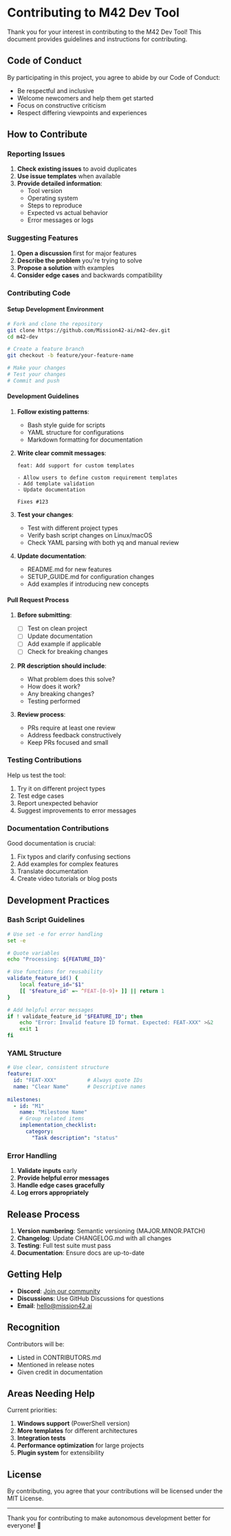 # Contributing to M42 Dev Tool

Thank you for your interest in contributing to the M42 Dev Tool! This document provides guidelines and instructions for contributing.

## Code of Conduct

By participating in this project, you agree to abide by our Code of Conduct:
- Be respectful and inclusive
- Welcome newcomers and help them get started
- Focus on constructive criticism
- Respect differing viewpoints and experiences

## How to Contribute

### Reporting Issues

1. **Check existing issues** to avoid duplicates
2. **Use issue templates** when available
3. **Provide detailed information**:
   - Tool version
   - Operating system
   - Steps to reproduce
   - Expected vs actual behavior
   - Error messages or logs

### Suggesting Features

1. **Open a discussion** first for major features
2. **Describe the problem** you're trying to solve
3. **Propose a solution** with examples
4. **Consider edge cases** and backwards compatibility

### Contributing Code

#### Setup Development Environment

```bash
# Fork and clone the repository
git clone https://github.com/Mission42-ai/m42-dev.git
cd m42-dev

# Create a feature branch
git checkout -b feature/your-feature-name

# Make your changes
# Test your changes
# Commit and push
```

#### Development Guidelines

1. **Follow existing patterns**:
   - Bash style guide for scripts
   - YAML structure for configurations
   - Markdown formatting for documentation

2. **Write clear commit messages**:
   ```
   feat: Add support for custom templates
   
   - Allow users to define custom requirement templates
   - Add template validation
   - Update documentation
   
   Fixes #123
   ```

3. **Test your changes**:
   - Test with different project types
   - Verify bash script changes on Linux/macOS
   - Check YAML parsing with both yq and manual review

4. **Update documentation**:
   - README.md for new features
   - SETUP_GUIDE.md for configuration changes
   - Add examples if introducing new concepts

#### Pull Request Process

1. **Before submitting**:
   - [ ] Test on clean project
   - [ ] Update documentation
   - [ ] Add example if applicable
   - [ ] Check for breaking changes

2. **PR description should include**:
   - What problem does this solve?
   - How does it work?
   - Any breaking changes?
   - Testing performed

3. **Review process**:
   - PRs require at least one review
   - Address feedback constructively
   - Keep PRs focused and small

### Testing Contributions

Help us test the tool:
1. Try it on different project types
2. Test edge cases
3. Report unexpected behavior
4. Suggest improvements to error messages

### Documentation Contributions

Good documentation is crucial:
1. Fix typos and clarify confusing sections
2. Add examples for complex features
3. Translate documentation
4. Create video tutorials or blog posts

## Development Practices

### Bash Script Guidelines

```bash
# Use set -e for error handling
set -e

# Quote variables
echo "Processing: ${FEATURE_ID}"

# Use functions for reusability
validate_feature_id() {
    local feature_id="$1"
    [[ "$feature_id" =~ ^FEAT-[0-9]+ ]] || return 1
}

# Add helpful error messages
if ! validate_feature_id "$FEATURE_ID"; then
    echo "Error: Invalid feature ID format. Expected: FEAT-XXX" >&2
    exit 1
fi
```

### YAML Structure

```yaml
# Use clear, consistent structure
feature:
  id: "FEAT-XXX"          # Always quote IDs
  name: "Clear Name"      # Descriptive names
  
milestones:
  - id: "M1"
    name: "Milestone Name"
    # Group related items
    implementation_checklist:
      category:
        "Task description": "status"
```

### Error Handling

1. **Validate inputs** early
2. **Provide helpful error messages**
3. **Handle edge cases gracefully**
4. **Log errors appropriately**

## Release Process

1. **Version numbering**: Semantic versioning (MAJOR.MINOR.PATCH)
2. **Changelog**: Update CHANGELOG.md with all changes
3. **Testing**: Full test suite must pass
4. **Documentation**: Ensure docs are up-to-date

## Getting Help

- **Discord**: [Join our community](https://community.mission42.ai)
- **Discussions**: Use GitHub Discussions for questions
- **Email**: hello@mission42.ai

## Recognition

Contributors will be:
- Listed in CONTRIBUTORS.md
- Mentioned in release notes
- Given credit in documentation

## Areas Needing Help

Current priorities:
1. **Windows support** (PowerShell version)
2. **More templates** for different architectures
3. **Integration tests**
4. **Performance optimization** for large projects
5. **Plugin system** for extensibility

## License

By contributing, you agree that your contributions will be licensed under the MIT License.

---

Thank you for contributing to make autonomous development better for everyone! 🚀